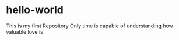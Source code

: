 # hello-world
This is my first Repository
Only time is capable of understanding how valuable love is
